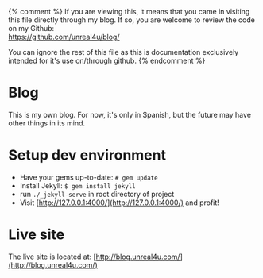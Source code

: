 {% comment %}
If you are viewing this, it means that you came in visiting this file directly
through my blog. If so, you are welcome to review the code on my Github:  
https://github.com/unreal4u/blog/

You can ignore the rest of this file as this is documentation exclusively 
intended for it's use on/through github.
{% endcomment %}

Blog
========

This is my own blog. For now, it's only in Spanish, but the future may have other things in its mind. 

Setup dev environment
=======

- Have your gems up-to-date: <code># gem update</code>
- Install Jekyll: <code>$ gem install jekyll</code>
- run <code>./_jekyll-serve</code> in root directory of project
- Visit [http://127.0.0.1:4000/](http://127.0.0.1:4000/) and profit!

Live site
=======

The live site is located at: [http://blog.unreal4u.com/](http://blog.unreal4u.com/)
